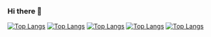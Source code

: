 ### Hi there 👋

<!--
**Panth1823/Panth1823** is a ✨ _special_ ✨ repository because its `README.md` (this file) appears on your GitHub profile.

Here are some ideas to get you started:

- 🔭 I’m currently working on ...
- 🌱 I’m currently learning ...
- 👯 I’m looking to collaborate on ...
- 🤔 I’m looking for help with ...
- 💬 Ask me about ...
- 📫 How to reach me: ...
- 😄 Pronouns: ...
- ⚡ Fun fact: ...
-->
[![Top Langs](https://github-readme-stats.vercel.app/api/top-langs/?username=Panth1823)](https:https://github.com/Panth1823/github-readme-stats)
[![Top Langs](https://github-readme-stats.vercel.app/api/top-langs/?username=Panth1823&exclude_repo=github-readme-stats,Panth1823.github.io)](https://github.com/Panth1823/github-readme-stats)
[![Top Langs](https://github-readme-stats.vercel.app/api/top-langs/?username=Panth1823&hide=javascript,html)](https://github.com/Panth1823/github-readme-stats)
[![Top Langs](https://github-readme-stats.vercel.app/api/top-langs/?username=Panth1823&langs_count=8)](https://github.com/Panth1823/github-readme-stats)
[![Top Langs](https://github-readme-stats.vercel.app/api/top-langs/?username=Panth1823&layout=compact)](https://github.com/Panth1823/github-readme-stats)
